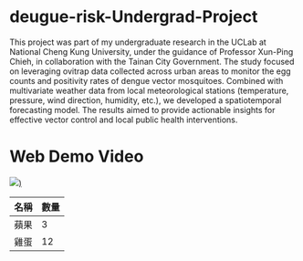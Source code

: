 # deugue-risk-Undergrad-Project
This project was part of my undergraduate research in the UCLab at National Cheng Kung University, under the guidance of Professor Xun-Ping Chieh, in collaboration with the Tainan City Government. The study focused on leveraging ovitrap data collected across urban areas to monitor the egg counts and positivity rates of dengue vector mosquitoes. Combined with multivariate weather data from local meteorological stations (temperature, pressure, wind direction, humidity, etc.), we developed a spatiotemporal forecasting model. The results aimed to provide actionable insights for effective vector control and local public health interventions.

# Web Demo Video
<!-- <video src="video/demo.mp4" width="600" height="240" controls></video> -->
[![](https://img.youtube.com/vi/VzJXCywGHZw/0.jpg))](https://www.youtube.com/watch?v=VzJXCywGHZw)

| 名稱  | 數量 |
| ----- | -------- |
| 蘋果 | 3        |
| 雞蛋 | 12       |